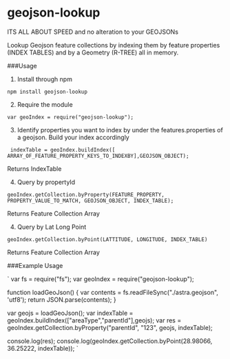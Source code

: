 # geojson-lookup
ITS ALL ABOUT SPEED and no alteration to your GEOJSONs 

Lookup Geojson feature collections by indexing them by feature properties (INDEX TABLES) and by a Geometry (R-TREE) all in memory.

###Usage 

1) Install through npm

`npm install geojson-lookup`

2) Require the module 

`var geoIndex = require("geojson-lookup");`

3) Identify properties you want to index by under the features.properties of a geojson.
Build your index accordingly

` indexTable = geoIndex.buildIndex([ ARRAY_OF_FEATURE_PROPERTY_KEYS_TO_INDEXBY],GEOJSON_OBJECT);`

Returns IndexTable

4) Query by propertyId

`geoIndex.getCollection.byProperty(FEATURE_PROPERTY, PROPERTY_VALUE_TO_MATCH, GEOJSON_OBJECT, INDEX_TABLE);`

Returns Feature Collection Array

4) Query by Lat Long Point

`geoIndex.getCollection.byPoint(LATTITUDE, LONGITUDE, INDEX_TABLE)`

Returns Feature Collection Array


###Example Usage

`
var fs = require("fs");
var geoIndex = require("geojson-lookup");

function loadGeoJson()
{
    var contents = fs.readFileSync("./astra.geojson", 'utf8');
    return  JSON.parse(contents);
}

var geojs = loadGeoJson();
var indexTable = geoIndex.buildIndex(["areaType","parentId"],geojs);
var res = geoIndex.getCollection.byProperty("parentId", "123", geojs, indexTable);



console.log(res);
console.log(geoIndex.getCollection.byPoint(28.98066, 36.25222, indexTable));
`